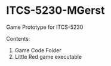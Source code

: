 # ITCS-5230-MGerst
 Game Prototype for ITCS-5230

 Contents:
 1) Game Code Folder
 2) Little Red game executable

 
